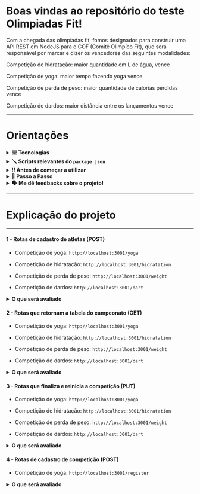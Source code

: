 # Boas vindas ao repositório do teste Olimpiadas Fit!

Com a chegada das olimpíadas fit, fomos designados para construir uma API REST em NodeJS para o COF (Comitê Olimpíco Fit), que será responsável por marcar e dizer os vencedores das seguintes modalidades:

Competição de hidratação: maior quantidade em L de água, vence

Competição de yoga: maior tempo fazendo yoga vence

Competição de perda de peso: maior quantidade de calorias perdidas vence

Competição de dardos: maior distância entre os lançamentos vence


---
# Orientações

<details>
  <summary>
    <strong>⌨️ Tecnologias</strong>
  </summary>
  
  - **Typescript**
  
  - **Node**
  
  - **Express**
  
  - **MySql**
  
  - **Sequelize**
  
  - **Chai**
  
  - **Mocha**
  
  - **Sinon**

</details>

<details>
  <summary>
    <strong>🪛 Scripts relevantes do <code>package.json</code></strong>
  </summary><br>

  - `dev`: Roda a aplicação na porta `3001`;
    - *uso (na raiz do projeto): `npm run dev`*

  - `db:reset`: Roda os scripts do `Sequelize` restaurando o **banco de dados**. Utilize esse script caso ocorra algum problema no seu banco local;
    - *uso (na raiz do projeto): `npm run db:reset`*

  - `test`: Roda todos os testes;
    - *uso (na raiz do projeto): `npm test`*

</details>

 <details>
  <summary>
    <strong>‼️ Antes de começar a utilizar</strong>
  </summary><br>

  1. Certifique-se que posssui o bando de dados MYSQL em sua maquina

  2. Porta 3001 liberada

    - Caso queira trocar a porta do servidor: Vá no arquivo src/index.ts e modifique para a porta desejada a variavel PORT
  
 </details>

<details>
  <summary>
    <strong>🤝 Passo a Passo</strong>
  </summary><br>

  1. Clone o repositório

  - Use o comando: `git clone git@github.com:msennaa/ttbackend.git`.
  - Entre na pasta do repositório que você acabou de clonar:
    - `cd ttbackend`

  2. Instale as dependências

  - Para isso, use o seguinte comando: `npm install`
  
  3. Restaure o banco de dados

  - Para isso, use o seguinte comando na raiz do projeto: `npm run db:reset`
  
  4. Subindo a aplicação na porta 3001

  - Para isso, use o seguinte comando na raiz do projeto: `npm run dev`
  
  </details>
  
<details>
  <summary>
    <strong>🗣 Me dê feedbacks sobre o projeto!</strong>
  </summary><br>

  Qualquer tipo de feedback é bem vindo para que eu possa continuar melhorando. 
   - **senamatheusjob@gmail.com**

</details>


---

  
# Explicação do projeto

---

####  1 - Rotas de cadastro de atletas (POST)

- Competição de yoga: `http://localhost:3001/yoga`

- Competição de hidratação: `http://localhost:3001/hidratation`

- Competição de perda de peso: `http://localhost:3001/weight`

- Competição de dardos: `http://localhost:3001/dart`
<details>
  <summary>
    <b>O que será avaliado</b>
  </summary>

  - Se todos os campos estão preenchidos.
    - Segue abaixo os retornos caso o preenchimento não seja o esperado ou o cadastro do atleta seja feito em uma competição que já foi finalizada
    
    ```json
    { "message": "Athlete is required" }
    ```
    
    ```json
    { "message": "Value is required" }
    ```
    
    ```json
    { "message": "Unity is required" }
    ```
    
    ```json
    { "message": "Athlete must be at least 3 characters"}
    ```
    
    ```json
    { "message": "Athlete must be a string"}
    ```
    
    ```json
    { "message": "Value must be a string" }
    ```
    
    ```json
    { "message": "Invalid value" }
    ```
    
    ```json
    { "message": "Unity must be a string" }
    ```
    
    ```json
    { "message": "Invalid Unity" }
    ```
  
    ```json
    { "message": "This competition is over" }
    ```

</details>

####  2 - Rotas que retornam a tabela do campeonato (GET)

- Competição de yoga: `http://localhost:3001/yoga`

- Competição de hidratação: `http://localhost:3001/hidratation`

- Competição de perda de peso: `http://localhost:3001/weight`

- Competição de dardos: `http://localhost:3001/dart`
<details>
  <summary>
    <b>O que será avaliado</b>
  </summary>

  - Se está ordenado corretamente.
    - Segue abaixo o retorno dos campeonatos
    
```json
[
    {
        "competicao": "campeonato de yoga",
        "athlete": "Yuri",
        "value": "10",
        "unity": "m"
    },
    {
        "competicao": "campeonato de yoga",
        "athlete": "Renata",
        "value": "2",
        "unity": "m"
    },
    {
        "competicao": "campeonato de yoga",
        "athlete": "Joao das Neves",
        "value": "10",
        "unity": "s"
    },
    {
        "competicao": "campeonato de yoga",
        "athlete": "Rui",
        "value": "2",
        "unity": "s"
    }
]
```

---
    
```json
[
    {
        "competicao": "campeonato de hidratação",
        "athlete": "Rubens",
        "value": "8",
        "unity": "l"
    },
    {
        "competicao": "campeonato de hidratação",
        "athlete": "Marcio",
        "value": "2",
        "unity": "l"
    },
    {
        "competicao": "campeonato de hidratação",
        "athlete": "Joao",
        "value": "500",
        "unity": "ml"
    },
    {
        "competicao": "campeonato de hidratação",
        "athlete": "Oseias",
        "value": "150",
        "unity": "ml"
    }
]
```

---
    
```json
[
    {
        "competicao": "campeonato de perda de peso",
        "athlete": "Brenda",
        "value": "30",
        "unity": "kg"
    },
    {
        "competicao": "campeonato de perda de peso",
        "athlete": "Ricardo",
        "value": "2",
        "unity": "kg"
    },
    {
        "competicao": "campeonato de perda de peso",
        "athlete": "Paula",
        "value": "500",
        "unity": "g"
    },
    {
        "competicao": "campeonato de perda de peso",
        "athlete": "Andre",
        "value": "100",
        "unity": "g"
    }
]
```
---
    
```json
[
    {
        "competicao": "campeonato de dardos",
        "athlete": "Marco",
        "value": "30",
        "unity": "m"
    },
    {
        "competicao": "campeonato de dardos",
        "athlete": "Ursula",
        "value": "15",
        "unity": "m"
    },
    {
        "competicao": "campeonato de dardos",
        "athlete": "Roberto",
        "value": "50",
        "unity": "cm"
    },
    {
        "competicao": "campeonato de dardos",
        "athlete": "Irineu",
        "value": "10",
        "unity": "cm"
    }
]
```

</details>

####  3 - Rotas que finaliza e reinicia a competição (PUT)

- Competição de yoga: `http://localhost:3001/yoga`

- Competição de hidratação: `http://localhost:3001/hidratation`

- Competição de perda de peso: `http://localhost:3001/weight`

- Competição de dardos: `http://localhost:3001/dart`
<details>
  <summary>
    <b>O que será avaliado</b>
  </summary>

  - Se é possível finalizar e reiniciar a competição.
    - Segue abaixo o retorno das atualizações.
    
    ```json
    { "message": "Finishing competition" }
    ```
    
    ```json
    { "message": "Restarting competition" }
    ```

</details>

####  4 - Rotas de cadastro de competição (POST)

- Competição de yoga: `http://localhost:3001/register`

<details>
  <summary>
    <b>O que será avaliado</b>
  </summary>

  - Se todos os campos estão preenchidos.
    - Segue abaixo os retornos caso o preenchimento não seja o esperado
    
    ```json
    { "message": "competitionName is required" }
    ```
    
    ```json
    { "message": "competitionName must be a string" }
    ```
    
    ```json
    { "message": "competitionName must be at least 3 characters" }
    ```

</details>
